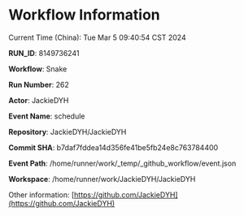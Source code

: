 # Workflow Information

Current Time (China): Tue Mar  5 09:40:54 CST 2024  

**RUN_ID**: 8149736241  

**Workflow**: Snake  

**Run Number**: 262  

**Actor**: JackieDYH  

**Event Name**: schedule  

**Repository**: JackieDYH/JackieDYH  

**Commit SHA**: b7daf7fddea14d356fe41be5fb24e8c763784400  

**Event Path**: /home/runner/work/_temp/_github_workflow/event.json  

**Workspace**: /home/runner/work/JackieDYH/JackieDYH  

Other information: [https://github.com/JackieDYH](https://github.com/JackieDYH)
